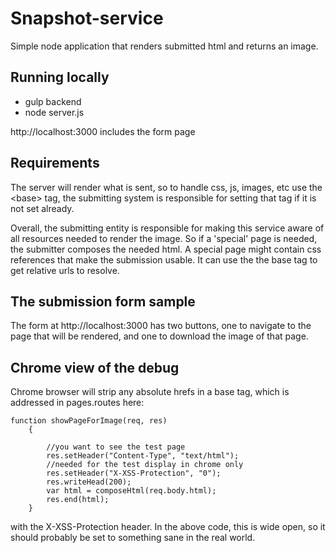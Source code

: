 # Snapshot-service

Simple node application that renders submitted html and returns an image.

## Running locally
* gulp backend
* node server.js

http://localhost:3000 includes the form page

## Requirements
The server will render what is sent, so to handle css, js, images, etc
use the &lt;base&gt; tag, the submitting system is responsible for setting that
tag if it is not set already. 

Overall, the submitting entity is responsible for making this service
aware of all resources needed to render the image. So if a 'special' page
is needed, the submitter composes the needed html. A special page might
contain css references that make the submission usable. It can use the the
base tag to get relative urls to resolve.

## The submission form sample
The form at http://localhost:3000 has two buttons, one to navigate to the
page that will be rendered, and one to download the image of that page.

## Chrome view of the debug
Chrome browser will strip any absolute hrefs in a base tag, which is 
addressed in pages.routes here:
```
function showPageForImage(req, res)
    {

        //you want to see the test page
        res.setHeader("Content-Type", "text/html");
        //needed for the test display in chrome only       
        res.setHeader("X-XSS-Protection", "0");
        res.writeHead(200);
        var html = composeHtml(req.body.html);
        res.end(html);
    }
```
with the X-XSS-Protection header. In the above code, this is wide open, so it should probably be set to something sane in the real world.

